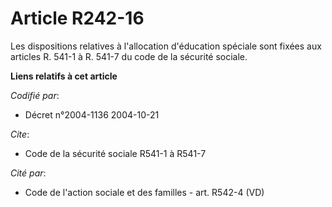# Article R242-16

Les dispositions relatives à l'allocation d'éducation spéciale sont fixées aux articles R. 541-1 à R. 541-7 du code de la
sécurité sociale.

**Liens relatifs à cet article**

_Codifié par_:

  - Décret n°2004-1136 2004-10-21

_Cite_:

  - Code de la sécurité sociale R541-1 à R541-7

_Cité par_:

  - Code de l'action sociale et des familles - art. R542-4 (VD)
